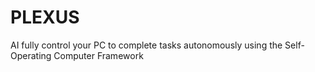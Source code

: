# PLEXUS
AI fully control your PC to complete tasks autonomously using the Self-Operating Computer Framework 
